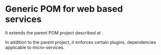 # Generic POM for web based services

It extends the parent POM project described at .

In addition to the parent project, it enforces certain plugins, dependencies applicable to micro-services.

